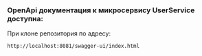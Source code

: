 ### OpenApi документация к микросервису UserService доступна:

При клоне репозитория по адресу:
```
http://localhost:8081/swagger-ui/index.html
```